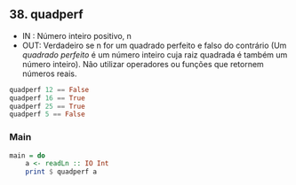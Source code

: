 ## 38. quadperf
- IN : Número inteiro positivo, n
- OUT: Verdadeiro se n for um quadrado perfeito e falso do contrário (Um *quadrado perfeito* é um número inteiro cuja raiz quadrada é também um número inteiro). Não utilizar operadores ou funções que retornem números reais.
```hs
quadperf 12 == False
quadperf 16 == True
quadperf 25 == True
quadperf 5 == False
```


<!--MAIN_BEGIN-->
### Main
```hs
main = do
    a <- readLn :: IO Int
    print $ quadperf a

```
<!--MAIN_END-->
